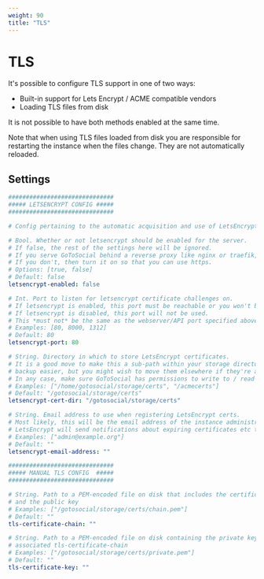 ```yaml
---
weight: 90
title: "TLS"
---
```


# TLS

It's possible to configure TLS support in one of two ways:
* Built-in support for Lets Encrypt / ACME compatible vendors
* Loading TLS files from disk

It is not possible to have both methods enabled at the same time.

Note that when using TLS files loaded from disk you are responsible for restarting the instance when the files change. They are not automatically reloaded.

## Settings

```yaml
##############################
##### LETSENCRYPT CONFIG #####
##############################

# Config pertaining to the automatic acquisition and use of LetsEncrypt HTTPS certificates.

# Bool. Whether or not letsencrypt should be enabled for the server.
# If false, the rest of the settings here will be ignored.
# If you serve GoToSocial behind a reverse proxy like nginx or traefik, leave this turned off.
# If you don't, then turn it on so that you can use https.
# Options: [true, false]
# Default: false
letsencrypt-enabled: false

# Int. Port to listen for letsencrypt certificate challenges on.
# If letsencrypt is enabled, this port must be reachable or you won't be able to obtain certs.
# If letsencrypt is disabled, this port will not be used.
# This *must not* be the same as the webserver/API port specified above.
# Examples: [80, 8000, 1312]
# Default: 80
letsencrypt-port: 80

# String. Directory in which to store LetsEncrypt certificates.
# It is a good move to make this a sub-path within your storage directory, as it makes
# backup easier, but you might wish to move them elsewhere if they're also accessed by other services.
# In any case, make sure GoToSocial has permissions to write to / read from this directory.
# Examples: ["/home/gotosocial/storage/certs", "/acmecerts"]
# Default: "/gotosocial/storage/certs"
letsencrypt-cert-dir: "/gotosocial/storage/certs"

# String. Email address to use when registering LetsEncrypt certs.
# Most likely, this will be the email address of the instance administrator.
# LetsEncrypt will send notifications about expiring certificates etc to this address.
# Examples: ["admin@example.org"]
# Default: ""
letsencrypt-email-address: ""

##############################
##### MANUAL TLS CONFIG  #####
##############################

# String. Path to a PEM-encoded file on disk that includes the certificate chain 
# and the public key
# Examples: ["/gotosocial/storage/certs/chain.pem"]
# Default: ""
tls-certificate-chain: ""

# String. Path to a PEM-encoded file on disk containing the private key for the
# associated tls-certificate-chain
# Examples: ["/gotosocial/storage/certs/private.pem"]
# Default: ""
tls-certificate-key: ""
```

